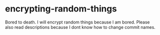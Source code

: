# encrypting-random-things
Bored to death.
I will encrypt random things because I am bored.
Please also read descriptions because I dont know how to change commit names.
